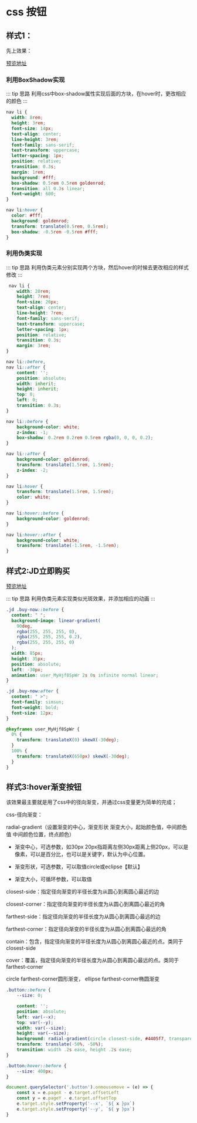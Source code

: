 # css 按钮

## 样式1： 
先上效果：

<css-button-buttonBoxShadow/>

[预览地址](http://hecun0000.github.io/Jcss/button/button-before-after.html)
### 利用BoxShadow实现

::: tip 思路 
利用css中box-shadow属性实现后面的方块，在hover时，更改相应的颜色
:::

```css
nav li {
  width: 8rem;
  height: 3rem;
  font-size: 14px;
  text-align: center;
  line-height: 3rem;
  font-family: sans-serif;
  text-transform: uppercase;
  letter-spacing: 1px;
  position: relative;
  transition: 0.3s;
  margin: 1rem;
  background: #fff;
  box-shadow: 0.5rem 0.5rem goldenrod;
  transition: all 0.3s linear;
  font-weight: 600;
}

nav li:hover {
  color: #fff;
  background: goldenrod;
  transform: translate(0.5rem, 0.5rem);
  box-shadow: -0.5rem -0.5rem #fff;
}
```
### 利用伪类实现

::: tip 思路 
利用伪类元素分别实现两个方块，然后hover的时候去更改相应的样式修改
:::

```css
 nav li {
    width: 20rem;
    height: 7rem;
    font-size: 20px;
    text-align: center;
    line-height: 7rem;
    font-family: sans-serif;
    text-transform: uppercase;
    letter-spacing: 1px;
    position: relative;
    transition: 0.3s;
    margin: 3rem;
}

nav li::before,
nav li::after {
    content: '';
    position: absolute;
    width: inherit;
    height: inherit;
    top: 0;
    left: 0;
    transition: 0.3s;
}

nav li::before {
    background-color: white;
    z-index: -1;
    box-shadow: 0.2rem 0.2rem 0.5rem rgba(0, 0, 0, 0.2);
}

nav li::after {
    background-color: goldenrod;
    transform: translate(1.5rem, 1.5rem);
    z-index: -2;
}

nav li:hover {
    transform: translate(1.5rem, 1.5rem);
    color: white;
}

nav li:hover::before {
    background-color: goldenrod;
}

nav li:hover::after {
    background-color: white;
    transform: translate(-1.5rem, -1.5rem);
}
```
## 样式2:JD立即购买
<css-button-buttonJDBuyNow/>

[预览地址](http://hecun0000.github.io/Jcss/button/JD-buy-now-button.html)

::: tip 思路 
利用伪类元素实现类似光斑效果，并添加相应的动画
:::

```css
.jd .buy-now::before {
  content: " ";
  background-image: linear-gradient(
    90deg,
    rgba(255, 255, 255, 0),
    rgba(255, 255, 255, 0.2),
    rgba(255, 255, 255, 0)
  );
  width: 85px;
  height: 35px;
  position: absolute;
  left: -30px;
  animation: user_MyHjf8SpWr 2s 0s infinite normal linear;
}

.jd .buy-now:after {
  content: " >";
  font-family: simsun;
  font-weight: bold;
  font-size: 12px;
}

@keyframes user_MyHjf8SpWr {
  0% {
    transform: translateX(0) skewX(-30deg);
  }
  100% {
    transform: translateX(650px) skewX(-30deg);
  }
}
```
## 样式3:hover渐变按钮

<css-button-buttonHover/>

该效果最主要就是用了css中的径向渐变，并通过css变量更为简单的完成；

css-径向渐变：  

radial-gradient（设置渐变的中心，渐变形状 渐变大小，起始颜色值，中间颜色值 中间颜色位置，终点颜色）

- 渐变中心，可选参数，如30px 20px指距离左侧30px距离上侧20px，可以是像素，可以是百分比，也可以是关键字，默认为中心位置。

- 渐变形状，可选参数，可以取值circle或eclipse【默认】

- 渐变大小，可循环参数，可以取值

closest-side：指定径向渐变的半径长度为从圆心到离圆心最近的边

closest-corner：指定径向渐变的半径长度为从圆心到离圆心最近的角

farthest-side：指定径向渐变的半径长度为从圆心到离圆心最远的边

farthest-corner：指定径向渐变的半径长度为从圆心到离圆心最远的角

contain：包含，指定径向渐变的半径长度为从圆心到离圆心最近的点。类同于closest-side

cover：覆盖，指定径向渐变的半径长度为从圆心到离圆心最远的点。类同于farthest-corner

 circle farthest-corner圆形渐变，
 ellipse farthest-corner椭圆渐变

```css
.button::before {
	--size: 0;

	content: '';
	position: absolute;
	left: var(--x);
	top: var(--y);
	width: var(--size);
	height: var(--size);
	background: radial-gradient(circle closest-side, #4405f7, transparent);
	transform: translate(-50%, -50%);
	transition: width .2s ease, height .2s ease;
}

.button:hover::before {
	--size: 400px;
}
```

```js
document.querySelector('.button').onmousemove = (e) => {
    const x = e.pageX - e.target.offsetLeft
    const y = e.pageY - e.target.offsetTop
    e.target.style.setProperty('--x', `${ x }px`)
    e.target.style.setProperty('--y', `${ y }px`)
}
```










